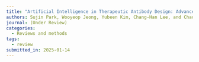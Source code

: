 ```yaml
---
title: "Artificial Intelligence in Therapeutic Antibody Design: Advances and Future Prospects"
authors: Sujin Park, Wooyeop Jeong, Yubeen Kim, Chang-Han Lee, and Chaok Seok*
journal: (Under Review)
categories:
  - Reviews and methods
tags:
  - review
submitted_in: 2025-01-14
---
```

